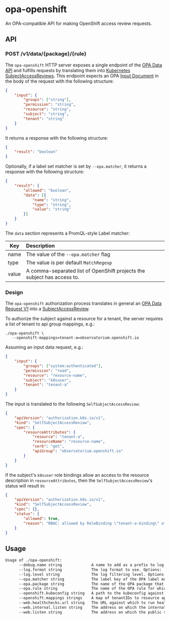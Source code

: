 # opa-openshift
An OPA-compatible API for making OpenShift access review requests.

## API

### POST /v1/data/{package}/{rule}

The `opa-openshift` HTTP server exposes a single endpoint of the [OPA Data API](https://www.openpolicyagent.org/docs/latest/rest-api/#data-api) and fulfills requests by translating them into [Kubernetes SubjectAccessReviews](https://docs.openshift.com/container-platform/latest/rest_api/authorization_apis/subjectaccessreview-authorization-k8s-io-v1.html). This endpoint expects an OPA [Input Document](https://www.openpolicyagent.org/docs/latest/kubernetes-primer/#input-document) in the body of the request with the following structure:

```json
{
    "input": {
        "groups": ["string"],
        "permission": "string",
        "resource": "string",
        "subject": "string",
        "tenant": "string"
    }
}
```

It returns a response with the following structure:

```json
{
    "result": "boolean"
}
```

Optionally, if a label set matcher is set by `--opa.matcher`, it returns a response with the following structure:

```json
{
    "result": {
        "allowed": "boolean",
        "data": [{
            "name": "string", 
            "type": "string", 
            "value": "string"
        }]
    }
}
```

The `data` section represents a PromQL-style Label matcher:

| Key   | Description                            |
| ---   | :--                                    |
| name  | The value of the `--opa.matcher` flag  |
| type  | The value is per default `MatchRegexp` |
| value | A comma-separated list of OpenShift projects the subject has access to. |

### Design

The `opa-openshift` authorization process translates in general an [OPA Data Request V1](https://www.openpolicyagent.org/docs/latest/rest-api/#data-api) into a
[SubjectAccessReview](https://docs.openshift.com/container-platform/latest/rest_api/authorization_apis/subjectaccessreview-authorization-k8s-io-v1.html). 

To authorize the subject against a resource for a tenant, the server requires a list of tenant to api group mappings, e.g.:

```shell
./opa-openshift \
   --openshift-mappings=tenant-a=observatorium.openshift.io
```

Assuming an input data request, e.g.:
```json
{
    "input": {
        "groups": ["system:authenticated"],
        "permission": "read",
        "resource": "resource-name",
        "subject": "k8suser",
        "tenant": "tenant-a"
    }
}
```

The input is translated to the following `SelfSubjectAccessReview`:

```json
{
    "apiVersion": "authorization.k8s.io/v1",
    "kind": "SelfSubjectAccessReview",
    "spec": {
        "resourceAttributes": {
            "resource": "tenant-a",
            "resourceName": "resource-name",
            "verb": "get",
            "apiGroup": "observatorium.openshift.io"
        }
    }
}
```

If the subject's `k8suser` role bindings allow an access to the resource description in `resourceAttributes`, then the `SelfSubjectAccessReview`'s  status will result in:

```json
{
    "apiVersion": "authorization.k8s.io/v1",
    "kind": "SelfSubjectAccessReview",
    "spec": {},
    "status": {                                                                                                                                                                                  
        "allowed": true,
        "reason": "RBAC: allowed by RoleBinding \"tenant-a-binding\" of Role \"tenant-a\" to User \"k8suser\""
    }
}
```

## Usage

[embedmd]:# (tmp/help.txt)
```txt
Usage of ./opa-openshift:
      --debug.name string             A name to add as a prefix to log lines. (default "opa-openshift")
      --log.format string             The log format to use. Options: 'logfmt', 'json'. (default "logfmt")
      --log.level string              The log filtering level. Options: 'error', 'warn', 'info', 'debug'. (default "info")
      --opa.matcher string            The label key of the OPA label matcher returned to the requesting client.
      --opa.package string            The name of the OPA package that opa-openshift should implement, see https://www.openpolicyagent.org/docs/latest/policy-language/#packages.
      --opa.rule string               The name of the OPA rule for which opa-openshift should provide a result, see https://www.openpolicyagent.org/docs/latest/policy-language/#rules. (default "allow")
      --openshift.kubeconfig string   A path to the kubeconfig against to use for authorizing client requests.
      --openshift.mappings strings    A map of tenantIDs to resource api groups to check to apply a given role to a user, e.g. tenant-a=observatorium.openshift.io
      --web.healthchecks.url string   The URL against which to run healthchecks. (default "http://localhost:8080")
      --web.internal.listen string    The address on which the internal server listens. (default ":8081")
      --web.listen string             The address on which the public server listens. (default ":8080")
```
